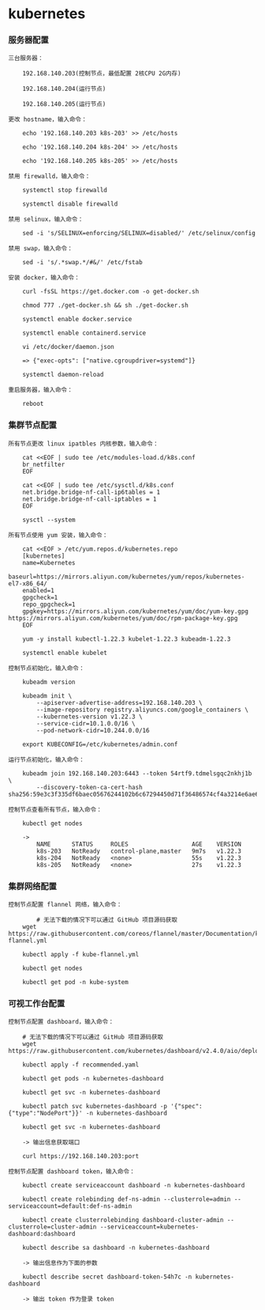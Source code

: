 
# kubernetes

### 服务器配置

	三台服务器：

		192.168.140.203(控制节点，最低配置 2核CPU 2G内存)

		192.168.140.204(运行节点)

		192.168.140.205(运行节点)

	更改 hostname，输入命令：

		echo '192.168.140.203 k8s-203' >> /etc/hosts

		echo '192.168.140.204 k8s-204' >> /etc/hosts

		echo '192.168.140.205 k8s-205' >> /etc/hosts

	禁用 firewalld，输入命令：

		systemctl stop firewalld

		systemctl disable firewalld

	禁用 selinux，输入命令：

		sed -i 's/SELINUX=enforcing/SELINUX=disabled/' /etc/selinux/config

	禁用 swap，输入命令：

		sed -i 's/.*swap.*/#&/' /etc/fstab

	安装 docker，输入命令：

		curl -fsSL https://get.docker.com -o get-docker.sh

		chmod 777 ./get-docker.sh && sh ./get-docker.sh

		systemctl enable docker.service

		systemctl enable containerd.service

		vi /etc/docker/daemon.json

		=> {"exec-opts": ["native.cgroupdriver=systemd"]}

		systemctl daemon-reload

	重启服务器，输入命令：

		reboot

### 集群节点配置

	所有节点更改 linux ipatbles 内核参数，输入命令：

		cat <<EOF | sudo tee /etc/modules-load.d/k8s.conf
		br_netfilter
		EOF

		cat <<EOF | sudo tee /etc/sysctl.d/k8s.conf
		net.bridge.bridge-nf-call-ip6tables = 1
		net.bridge.bridge-nf-call-iptables = 1
		EOF

		sysctl --system

	所有节点使用 yum 安装，输入命令：

		cat <<EOF > /etc/yum.repos.d/kubernetes.repo
		[kubernetes]
		name=Kubernetes
		baseurl=https://mirrors.aliyun.com/kubernetes/yum/repos/kubernetes-el7-x86_64/
		enabled=1
		gpgcheck=1
		repo_gpgcheck=1
		gpgkey=https://mirrors.aliyun.com/kubernetes/yum/doc/yum-key.gpg https://mirrors.aliyun.com/kubernetes/yum/doc/rpm-package-key.gpg
		EOF

		yum -y install kubectl-1.22.3 kubelet-1.22.3 kubeadm-1.22.3

		systemctl enable kubelet

	控制节点初始化，输入命令：

		kubeadm version

		kubeadm init \
			--apiserver-advertise-address=192.168.140.203 \
			--image-repository registry.aliyuncs.com/google_containers \
			--kubernetes-version v1.22.3 \
			--service-cidr=10.1.0.0/16 \
			--pod-network-cidr=10.244.0.0/16

		export KUBECONFIG=/etc/kubernetes/admin.conf

	运行节点初始化，输入命令：

		kubeadm join 192.168.140.203:6443 --token 54rtf9.tdmelsgqc2nkhj1b \
			--discovery-token-ca-cert-hash sha256:59e3c3f335df6baec05676244102b6c67294450d71f36486574cf4a3214e6ae6

	控制节点查看所有节点，输入命令：

		kubectl get nodes

		->
			NAME      STATUS     ROLES                  AGE    VERSION
			k8s-203   NotReady   control-plane,master   9m7s   v1.22.3
			k8s-204   NotReady   <none>                 55s    v1.22.3
			k8s-205   NotReady   <none>                 27s    v1.22.3

### 集群网络配置

	控制节点配置 flannel 网络，输入命令：

			# 无法下载的情况下可以通过 GitHub 项目源码获取
		wget https://raw.githubusercontent.com/coreos/flannel/master/Documentation/kube-flannel.yml

		kubectl apply -f kube-flannel.yml

		kubectl get nodes

		kubectl get pod -n kube-system

### 可视工作台配置

	控制节点配置 dashboard，输入命令：

		# 无法下载的情况下可以通过 GitHub 项目源码获取
		wget https://raw.githubusercontent.com/kubernetes/dashboard/v2.4.0/aio/deploy/recommended.yaml

		kubectl apply -f recommended.yaml

		kubectl get pods -n kubernetes-dashboard

		kubectl get svc -n kubernetes-dashboard

		kubectl patch svc kubernetes-dashboard -p '{"spec":{"type":"NodePort"}}' -n kubernetes-dashboard

		kubectl get svc -n kubernetes-dashboard

		-> 输出信息获取端口

		curl https://192.168.140.203:port

	控制节点配置 dashboard token，输入命令：

		kubectl create serviceaccount dashboard -n kubernetes-dashboard

		kubectl create rolebinding def-ns-admin --clusterrole=admin --serviceaccount=default:def-ns-admin

		kubectl create clusterrolebinding dashboard-cluster-admin --clusterrole=cluster-admin --serviceaccount=kubernetes-dashboard:dashboard

		kubectl describe sa dashboard -n kubernetes-dashboard

		-> 输出信息作为下面的参数

		kubectl describe secret dashboard-token-54h7c -n kubernetes-dashboard

		-> 输出 token 作为登录 token
